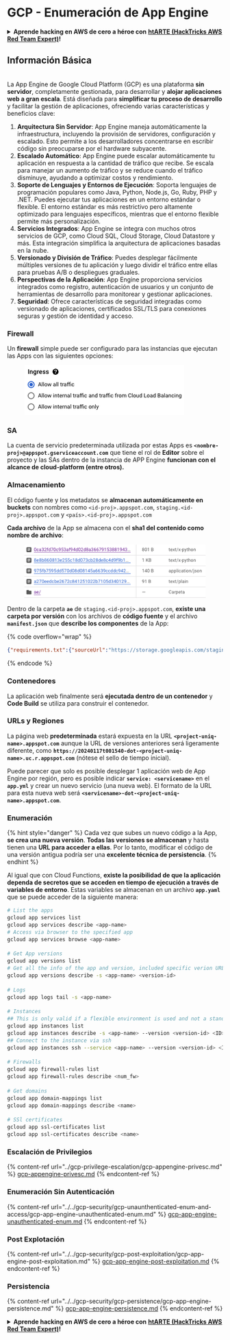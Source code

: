 # GCP - Enumeración de App Engine

<details>

<summary><strong>Aprende hacking en AWS de cero a héroe con</strong> <a href="https://training.hacktricks.xyz/courses/arte"><strong>htARTE (HackTricks AWS Red Team Expert)</strong></a><strong>!</strong></summary>

Otras formas de apoyar a HackTricks:

* Si quieres ver a tu **empresa anunciada en HackTricks** o **descargar HackTricks en PDF**, consulta los [**PLANES DE SUSCRIPCIÓN**](https://github.com/sponsors/carlospolop)!
* Consigue el [**merchandising oficial de PEASS & HackTricks**](https://peass.creator-spring.com)
* Descubre [**La Familia PEASS**](https://opensea.io/collection/the-peass-family), nuestra colección de [**NFTs**](https://opensea.io/collection/the-peass-family) exclusivos
* **Únete al** 💬 [**grupo de Discord**](https://discord.gg/hRep4RUj7f) o al [**grupo de telegram**](https://t.me/peass) o **sígueme** en **Twitter** 🐦 [**@carlospolopm**](https://twitter.com/carlospolopm)**.**
* **Comparte tus trucos de hacking enviando PRs a los repositorios de github de** [**HackTricks**](https://github.com/carlospolop/hacktricks) y [**HackTricks Cloud**](https://github.com/carlospolop/hacktricks-cloud).

</details>

## Información Básica <a href="#reviewing-app-engine-configurations" id="reviewing-app-engine-configurations"></a>

\
La App Engine de Google Cloud Platform (GCP) es una plataforma **sin servidor**, completamente gestionada, para desarrollar y **alojar aplicaciones web a gran escala**. Está diseñada para **simplificar tu proceso de desarrollo** y facilitar la gestión de aplicaciones, ofreciendo varias características y beneficios clave:

1. **Arquitectura Sin Servidor**: App Engine maneja automáticamente la infraestructura, incluyendo la provisión de servidores, configuración y escalado. Esto permite a los desarrolladores concentrarse en escribir código sin preocuparse por el hardware subyacente.
2. **Escalado Automático**: App Engine puede escalar automáticamente tu aplicación en respuesta a la cantidad de tráfico que recibe. Se escala para manejar un aumento de tráfico y se reduce cuando el tráfico disminuye, ayudando a optimizar costos y rendimiento.
3. **Soporte de Lenguajes y Entornos de Ejecución**: Soporta lenguajes de programación populares como Java, Python, Node.js, Go, Ruby, PHP y .NET. Puedes ejecutar tus aplicaciones en un entorno estándar o flexible. El entorno estándar es más restrictivo pero altamente optimizado para lenguajes específicos, mientras que el entorno flexible permite más personalización.
4. **Servicios Integrados**: App Engine se integra con muchos otros servicios de GCP, como Cloud SQL, Cloud Storage, Cloud Datastore y más. Esta integración simplifica la arquitectura de aplicaciones basadas en la nube.
5. **Versionado y División de Tráfico**: Puedes desplegar fácilmente múltiples versiones de tu aplicación y luego dividir el tráfico entre ellas para pruebas A/B o despliegues graduales.
6. **Perspectivas de la Aplicación**: App Engine proporciona servicios integrados como registro, autenticación de usuarios y un conjunto de herramientas de desarrollo para monitorear y gestionar aplicaciones.
7. **Seguridad**: Ofrece características de seguridad integradas como versionado de aplicaciones, certificados SSL/TLS para conexiones seguras y gestión de identidad y acceso.

### Firewall

Un **firewall** simple puede ser configurado para las instancias que ejecutan las Apps con las siguientes opciones:

<figure><img src="../../../.gitbook/assets/image (3) (1) (2).png" alt=""><figcaption></figcaption></figure>

### SA

La cuenta de servicio predeterminada utilizada por estas Apps es **`<nombre-proj>@appspot.gserviceaccount.com`** que tiene el rol de **Editor** sobre el proyecto y las SAs dentro de la instancia de APP Engine **funcionan con el alcance de cloud-platform (entre otros).**

### Almacenamiento

El código fuente y los metadatos se **almacenan automáticamente en buckets** con nombres como `<id-proj>.appspot.com`, `staging.<id-proj>.appspot.com` y `<país>.<id-proj>.appspot.com`&#x20;

**Cada archivo** de la App se almacena con el **sha1 del contenido como nombre de archivo**:

<figure><img src="../../../.gitbook/assets/image (4) (6).png" alt=""><figcaption></figcaption></figure>

Dentro de la carpeta **`ae`** de `staging.<id-proj>.appspot.com`, **existe una carpeta por versión** con los archivos de **código fuente** y el archivo **`manifest.json`** que **describe los componentes** de la App:

{% code overflow="wrap" %}
```json
{"requirements.txt":{"sourceUrl":"https://storage.googleapis.com/staging.onboarding-host-98efbf97812843.appspot.com/a270eedcbe2672c841251022b7105d340129d108","sha1Sum":"a270eedc_be2672c8_41251022_b7105d34_0129d108"},"main_test.py":{"sourceUrl":"https://storage.googleapis.com/staging.onboarding-host-98efbf97812843.appspot.com/0ca32fd70c953af94d02d8a36679153881943f32","sha1Sum":"0ca32fd7_0c953af9_4d02d8a ...
```
{% endcode %}

### Contenedores

La aplicación web finalmente será **ejecutada dentro de un contenedor** y **Code Build** se utiliza para construir el contenedor.

### URLs y Regiones

La página web **predeterminada** estará expuesta en la URL **`<project-uniq-name>.appspot.com`** aunque la URL de versiones anteriores será ligeramente diferente, como **`https://20240117t001540-dot-<project-uniq-name>.uc.r.appspot.com`** (nótese el sello de tiempo inicial).

Puede parecer que solo es posible desplegar 1 aplicación web de App Engine por región, pero es posible indicar **`service: <servicename>`** en el **`app.yml`** y crear un nuevo servicio (una nueva web). El formato de la URL para esta nueva web será **`<servicename>-dot-<project-uniq-name>.appspot.com`**.

### Enumeración

{% hint style="danger" %}
Cada vez que subes un nuevo código a la App, **se crea una nueva versión**. **Todas las versiones se almacenan** y hasta tienen una **URL para acceder a ellas**. Por lo tanto, modificar el código de una versión antigua podría ser una **excelente técnica de persistencia**.
{% endhint %}

Al igual que con Cloud Functions, **existe la posibilidad de que la aplicación dependa de secretos que se acceden en tiempo de ejecución a través de variables de entorno**. Estas variables se almacenan en un archivo **`app.yaml`** que se puede acceder de la siguiente manera:
```bash
# List the apps
gcloud app services list
gcloud app services describe <app-name>
# Access via browser to the specified app
gcloud app services browse <app-name>

# Get App versions
gcloud app versions list
# Get all the info of the app and version, included specific verion URL and the env
gcloud app versions describe -s <app-name> <version-id>

# Logs
gcloud app logs tail -s <app-name>

# Instances
## This is only valid if a flexible environment is used and not a standard one
gcloud app instances list
gcloud app instances describe -s <app-name> --version <version-id> <ID>
## Connect to the instance via ssh
gcloud app instances ssh --service <app-name> --version <version-id> <ID>

# Firewalls
gcloud app firewall-rules list
gcloud app firewall-rules describe <num_fw>

# Get domains
gcloud app domain-mappings list
gcloud app domain-mappings describe <name>

# SSl certificates
gcloud app ssl-certificates list
gcloud app ssl-certificates describe <name>
```
### Escalación de Privilegios

{% content-ref url="../gcp-privilege-escalation/gcp-appengine-privesc.md" %}
[gcp-appengine-privesc.md](../gcp-privilege-escalation/gcp-appengine-privesc.md)
{% endcontent-ref %}

### Enumeración Sin Autenticación

{% content-ref url="../../gcp-security/gcp-unaunthenticated-enum-and-access/gcp-app-engine-unauthenticated-enum.md" %}
[gcp-app-engine-unauthenticated-enum.md](../../gcp-security/gcp-unaunthenticated-enum-and-access/gcp-app-engine-unauthenticated-enum.md)
{% endcontent-ref %}

### Post Explotación

{% content-ref url="../../gcp-security/gcp-post-exploitation/gcp-app-engine-post-exploitation.md" %}
[gcp-app-engine-post-exploitation.md](../../gcp-security/gcp-post-exploitation/gcp-app-engine-post-exploitation.md)
{% endcontent-ref %}

### Persistencia

{% content-ref url="../../gcp-security/gcp-persistence/gcp-app-engine-persistence.md" %}
[gcp-app-engine-persistence.md](../../gcp-security/gcp-persistence/gcp-app-engine-persistence.md)
{% endcontent-ref %}

<details>

<summary><strong>Aprende hacking en AWS de cero a héroe con</strong> <a href="https://training.hacktricks.xyz/courses/arte"><strong>htARTE (HackTricks AWS Red Team Expert)</strong></a><strong>!</strong></summary>

Otras formas de apoyar a HackTricks:

* Si quieres ver a tu **empresa anunciada en HackTricks** o **descargar HackTricks en PDF**, consulta los [**PLANES DE SUSCRIPCIÓN**](https://github.com/sponsors/carlospolop)!
* Consigue el [**merchandising oficial de PEASS & HackTricks**](https://peass.creator-spring.com)
* Descubre [**La Familia PEASS**](https://opensea.io/collection/the-peass-family), nuestra colección de [**NFTs**](https://opensea.io/collection/the-peass-family) exclusivos
* **Únete al** 💬 [**grupo de Discord**](https://discord.gg/hRep4RUj7f) o al [**grupo de Telegram**](https://t.me/peass) o **sígueme** en **Twitter** 🐦 [**@carlospolopm**](https://twitter.com/carlospolopm)**.**
* **Comparte tus trucos de hacking enviando PRs a los repositorios de GitHub** [**HackTricks**](https://github.com/carlospolop/hacktricks) y [**HackTricks Cloud**](https://github.com/carlospolop/hacktricks-cloud).

</details>

